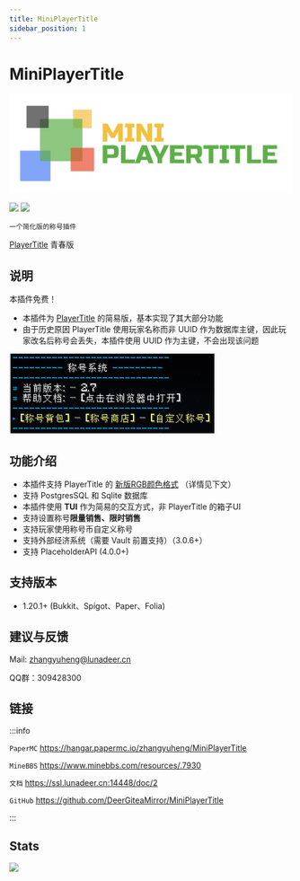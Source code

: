 ```yaml
---
title: MiniPlayerTitle
sidebar_position: 1
---
```


# MiniPlayerTitle

![](_images/MiniPlayerTitle/MiniPlayerTitle-1.png)

[![](https://img.shields.io/github/languages/code-size/DeerGiteaMirror/MiniPlayerTitle)](https://github.com/DeerGiteaMirror/MiniPlayerTitle)
[![](https://img.shields.io/github/license/DeerGiteaMirror/MiniPlayerTitle)](https://github.com/DeerGiteaMirror/MiniPlayerTitle/blob/main/LICENSE)

```text
一个简化版的称号插件
```

[PlayerTitle](https://ricedoc.handyplus.cn/wiki/PlayerTitle/) 青春版

## 说明

本插件免费！

- 本插件为 [PlayerTitle](https://ricedoc.handyplus.cn/wiki/PlayerTitle/) 的简易版，基本实现了其大部分功能
- 由于历史原因 PlayerTitle 使用玩家名称而非 UUID 作为数据库主键，因此玩家改名后称号会丢失，本插件使用 UUID 作为主键，不会出现该问题

![](_images/MiniPlayerTitle/MiniPlayerTitle-2.png)

## 功能介绍

- 本插件支持 PlayerTitle 的 [新版RGB颜色格式](https://ricedoc.handyplus.cn/wiki/PlayerTitle/rgb/#新版本格式) （详情见下文）
- 支持 PostgresSQL 和 Sqlite 数据库
- 本插件使用 **TUI** 作为简易的交互方式，非 PlayerTitle 的箱子UI
- 支持设置称号**限量销售、限时销售**
- 支持玩家使用称号币自定义称号
- 支持外部经济系统（需要 Vault 前置支持）（3.0.6+）
- 支持 PlaceholderAPI (4.0.0+)

## 支持版本

- 1.20.1+ (Bukkit、Spigot、Paper、Folia)

## 建议与反馈

Mail: [zhangyuheng@lunadeer.cn](mailto:zhangyuheng@lunadeer.cn)

QQ群：309428300

## 链接
:::info

`PaperMC` https://hangar.papermc.io/zhangyuheng/MiniPlayerTitle

`MineBBS` https://www.minebbs.com/resources/.7930

`文档` https://ssl.lunadeer.cn:14448/doc/2

`GitHub` https://github.com/DeerGiteaMirror/MiniPlayerTitle

:::

## Stats

[![](https://bstats.org/signatures/bukkit/MiniPlayerTitle.svg)](https://bstats.org/plugin/bukkit/MiniPlayerTitle/21444)
